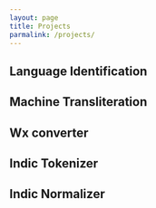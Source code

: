 ```yaml
---
layout: page
title: Projects
parmalink: /projects/
---
```


## Language Identification

## Machine Transliteration

## Wx converter

## Indic Tokenizer

## Indic Normalizer
